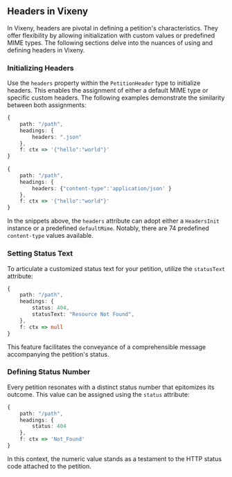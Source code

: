 
## Headers in Vixeny

In Vixeny, headers are pivotal in defining a petition's characteristics. They offer flexibility by allowing initialization with custom values or predefined MIME types. The following sections delve into the nuances of using and defining headers in Vixeny.

### Initializing Headers

Use the `headers` property within the `PetitionHeader` type to initialize headers. This enables the assignment of either a default MIME type or specific custom headers. The following examples demonstrate the similarity between both assignments:

```ts
{
    path: "/path",
    headings: {
        headers: ".json"
    },
    f: ctx => '{"hello":"world"}'
}
    
{
    path: "/path",
    headings: {
        headers: {"content-type":'application/json' }
    },
    f: ctx => '{"hello":"world"}'
}
```

In the snippets above, the `headers` attribute can adopt either a `HeadersInit` instance or a predefined `defaultMime`. Notably, there are 74 predefined `content-type` values available.

### Setting Status Text

To articulate a customized status text for your petition, utilize the `statusText` attribute:

```ts
{
    path: "/path",
    headings: {
        status: 404,
        statusText: "Resource Not Found",
    },
    f: ctx => null
}
```

This feature facilitates the conveyance of a comprehensible message accompanying the petition's status.

### Defining Status Number

Every petition resonates with a distinct status number that epitomizes its outcome. This value can be assigned using the `status` attribute:

```ts
{
    path: "/path",
    headings: {
        status: 404
    },
    f: ctx => 'Not_Found'
}
```

In this context, the numeric value stands as a testament to the HTTP status code attached to the petition.

